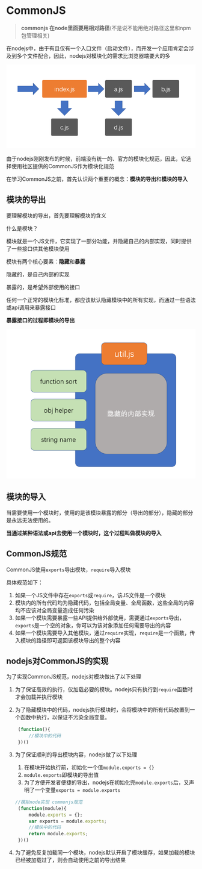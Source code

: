 # CommonJS
>**commonjs 在node里面要用相对路径**(不是说不能用绝对路径这里和npm包管理相关)

在nodejs中，由于有且仅有一个入口文件（启动文件），而开发一个应用肯定会涉及到多个文件配合，因此，nodejs对模块化的需求比浏览器端要大的多

![](img/2019-12-02-11-15-01.png)

由于nodejs刚刚发布的时候，前端没有统一的、官方的模块化规范，因此，它选择使用社区提供的CommonJS作为模块化规范

在学习CommonJS之前，首先认识两个重要的概念：**模块的导出**和**模块的导入**

## 模块的导出

要理解模块的导出，首先要理解模块的含义

什么是模块？

模块就是一个JS文件，它实现了一部分功能，并隐藏自己的内部实现，同时提供了一些接口供其他模块使用

模块有两个核心要素：**隐藏**和**暴露**

隐藏的，是自己内部的实现

暴露的，是希望外部使用的接口

任何一个正常的模块化标准，都应该默认隐藏模块中的所有实现，而通过一些语法或api调用来暴露接口

**暴露接口的过程即模块的导出**

![](img/2019-12-02-11-27-12.png)

## 模块的导入

当需要使用一个模块时，使用的是该模块暴露的部分（导出的部分），隐藏的部分是永远无法使用的。

**当通过某种语法或api去使用一个模块时，这个过程叫做模块的导入**

## CommonJS规范

CommonJS使用```exports```导出模块，```require```导入模块

具体规范如下：

1. 如果一个JS文件中存在```exports```或```require```，该JS文件是一个模块
2. 模块内的所有代码均为隐藏代码，包括全局变量、全局函数，这些全局的内容均不应该对全局变量造成任何污染
3. 如果一个模块需要暴露一些API提供给外部使用，需要通过```exports```导出，```exports```是一个空的对象，你可以为该对象添加任何需要导出的内容
4. 如果一个模块需要导入其他模块，通过```require```实现，```require```是一个函数，传入模块的路径即可返回该模块导出的整个内容

## nodejs对CommonJS的实现

为了实现CommonJS规范，nodejs对模块做出了以下处理

1. 为了保证高效的执行，仅加载必要的模块。nodejs只有执行到```require```函数时才会加载并执行模块
2. 为了隐藏模块中的代码，nodejs执行模块时，会将模块中的所有代码放置到一个函数中执行，以保证不污染全局变量。
   ```js
    (function(){
        //模块中的代码
    })()
   ```

3. 为了保证顺利的导出模块内容，nodejs做了以下处理
   1. 在模块开始执行前，初始化一个值```module.exports = {}```
   2. ```module.exports```即模块的导出值
   3. 为了方便开发者便捷的导出，nodejs在初始化完```module.exports```后，又声明了一个变量```exports = module.exports```
   
   ```js
   //模拟node实现 commonjs规范
    (function(module){
        module.exports = {};
        var exports = module.exports;
        //模块中的代码
        return module.exports;
    })()
   ```
4. 为了避免反复加载同一个模块，nodejs默认开启了模块缓存，如果加载的模块已经被加载过了，则会自动使用之前的导出结果